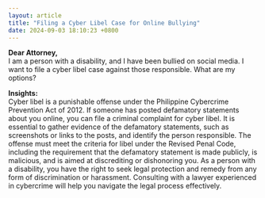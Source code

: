 ```yaml
---
layout: article
title: "Filing a Cyber Libel Case for Online Bullying"
date: 2024-09-03 18:10:23 +0800
---
```


<p><strong>Dear Attorney,</strong><br>I am a person with a disability, and I have been bullied on social media. I want to file a cyber libel case against those responsible. What are my options?</p><p><strong>Insights:</strong><br>Cyber libel is a punishable offense under the Philippine Cybercrime Prevention Act of 2012. If someone has posted defamatory statements about you online, you can file a criminal complaint for cyber libel. It is essential to gather evidence of the defamatory statements, such as screenshots or links to the posts, and identify the person responsible. The offense must meet the criteria for libel under the Revised Penal Code, including the requirement that the defamatory statement is made publicly, is malicious, and is aimed at discrediting or dishonoring you. As a person with a disability, you have the right to seek legal protection and remedy from any form of discrimination or harassment. Consulting with a lawyer experienced in cybercrime will help you navigate the legal process effectively.</p>